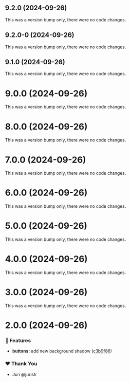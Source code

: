 ## 9.2.0 (2024-09-26)

This was a version bump only, there were no code changes.

## 9.2.0-0 (2024-09-26)

This was a version bump only, there were no code changes.

## 9.1.0 (2024-09-26)

This was a version bump only, there were no code changes.

# 9.0.0 (2024-09-26)

This was a version bump only, there were no code changes.

# 8.0.0 (2024-09-26)

This was a version bump only, there were no code changes.

# 7.0.0 (2024-09-26)

This was a version bump only, there were no code changes.

# 6.0.0 (2024-09-26)

This was a version bump only, there were no code changes.

# 5.0.0 (2024-09-26)

This was a version bump only, there were no code changes.

# 4.0.0 (2024-09-26)

This was a version bump only, there were no code changes.

# 3.0.0 (2024-09-26)

This was a version bump only, there were no code changes.

# 2.0.0 (2024-09-26)


### 🚀 Features

- **buttons:** add new background shadow ([c3b9f86](https://github.com/danhnguyen-agilityio/tuskydesign/commit/c3b9f86))

### ❤️  Thank You

- Juri @juristr